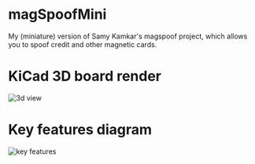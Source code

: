 # magSpoofMini
My (miniature) version of Samy Kamkar's magspoof project, which allows you to spoof credit and other magnetic cards.

# KiCad 3D board render
![3d view](https://github.com/willemcvu/magSpoofMini/blob/master/kicad-board/renders/3d.PNG)

# Key features diagram
![key features](https://github.com/willemcvu/magSpoofMini/blob/master/kicad-board/renders/diagram.PNG)
